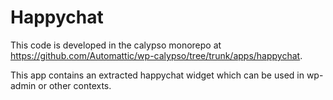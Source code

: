 # Happychat

This code is developed in the calypso monorepo at <https://github.com/Automattic/wp-calypso/tree/trunk/apps/happychat>.

This app contains an extracted happychat widget which can be used in wp-admin or other contexts.
